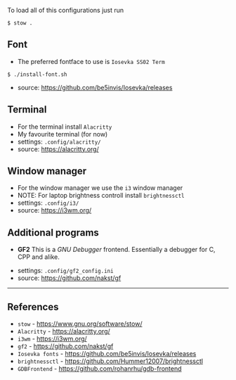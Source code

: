 
To load all of this configurations just run 
```console
$ stow .
```

## Font

* The preferred fontface to use is `Iosevka SS02 Term`
```console
$ ./install-font.sh
```
* source: https://github.com/be5invis/Iosevka/releases

## Terminal
* For the terminal install `Alacritty`
* My favourite terminal (for now)
* settings: `.config/alacritty/`
* source: https://alacritty.org/

## Window manager
* For the window manager we use the `i3` window manager
* NOTE: For laptop brightness controll install `brightnessctl`
* settings: `.config/i3/`
* source: https://i3wm.org/

## Additional programs

* **GF2**
This is a *GNU Debugger* frontend.
Essentially a debugger for C, CPP and alike.
- settings: `.config/gf2_config.ini`
- source: https://github.com/nakst/gf

---

## References

- `stow` - https://www.gnu.org/software/stow/
- `Alacritty` - https://alacritty.org/
- `i3wm` - https://i3wm.org/
- `gf2` - https://github.com/nakst/gf
- `Iosevka fonts` - https://github.com/be5invis/Iosevka/releases
- `brightnessctl` - https://github.com/Hummer12007/brightnessctl 
- `GDBFrontend` - https://github.com/rohanrhu/gdb-frontend
